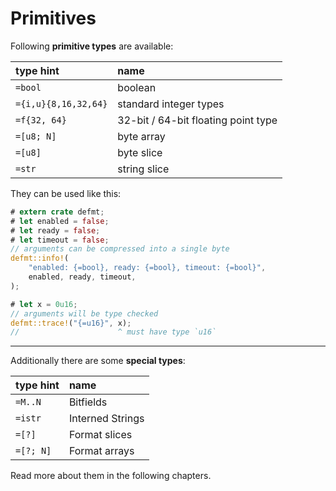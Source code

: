 # Primitives

Following **primitive types** are available:

| type hint            | name                                |
| :------------------- | :---------------------------------- |
| `=bool`              | boolean                             |
| `={i,u}{8,16,32,64}` | standard integer types              |
| `=f{32, 64}`         | 32-bit / 64-bit floating point type |
| `=[u8; N]`           | byte array                          |
| `=[u8]`              | byte slice                          |
| `=str`               | string slice                        |

They can be used like this:

``` rust
# extern crate defmt;
# let enabled = false;
# let ready = false;
# let timeout = false;
// arguments can be compressed into a single byte
defmt::info!(
    "enabled: {=bool}, ready: {=bool}, timeout: {=bool}",
    enabled, ready, timeout,
);

# let x = 0u16;
// arguments will be type checked
defmt::trace!("{=u16}", x);
//                      ^ must have type `u16`
```

---

Additionally there are some **special types**:

| type hint | name             |
| :-------- | :--------------- |
| `=M..N`   | Bitfields        |
| `=istr`   | Interned Strings |
| `=[?]`    | Format slices    |
| `=[?; N]` | Format arrays    |

Read more about them in the following chapters.
